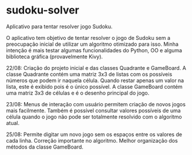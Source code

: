 # sudoku-solver
Aplicativo para tentar resolver jogo Sudoku.

O aplicativo tem objetivo de tentar resolver o jogo de Sudoku sem a preocupação inicial de utilizar um algoritmo otimizado para isso. Minha intenção é mais testar algumas funcionalidades do Python, OO e alguma biblioteca gráfica (provavelmente Kivy).

22/08: Criação do projeto inicial e das classes Quadrante e GameBoard. 
    A classe Quadrante contém uma matriz 3x3 de listas com os possíveis números que podem ir naquela célula. Quando restar apenas um valor na lista, este é exibido pois é o único possível. 
    A classe GameBoard contém uma matriz 3x3 de células e é o desenho principal do jogo.
    
23/08: Menus de interação com usuário permitem criação de novos jogos mais facilmente. Também é possível consultar valores possíveis de uma célula quando o jogo não pode ser totalmente resolvido com o algoritmo atual.

25/08: Permite digitar um novo jogo sem os espaços entre os valores de cada linha. Correção importante no algoritmo. Melhor organização dos métodos da classe GameBoard.

